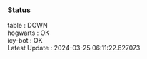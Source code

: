 ### Status


table : DOWN  
hogwarts : OK  
icy-bot : OK  
Latest Update : 2024-03-25 06:11:22.627073
